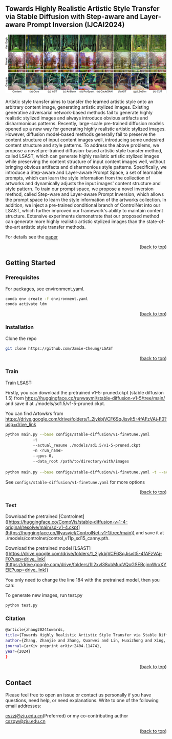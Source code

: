 
<div id="top"></div>
<!--
*** Thanks for checking out the Best-README-Template. If you have a suggestion
*** that would make this better, please fork the repo and create a pull request
*** or simply open an issue with the tag "enhancement".
*** Don't forget to give the project a star!
*** Thanks again! Now go create something AMAZING! :D
-->



<!-- PROJECT SHIELDS -->
<!--
*** I'm using markdown "reference style" links for readability.
*** Reference links are enclosed in brackets [ ] instead of parentheses ( ).
*** See the bottom of this document for the declaration of the reference variables
*** for contributors-url, forks-url, etc. This is an optional, concise syntax you may use.
*** https://www.markdownguide.org/basic-syntax/#reference-style-links
-->
<!-- [![Contributors][contributors-shield]][contributors-url]
[![Forks][forks-shield]][forks-url]
[![Stargazers][stars-shield]][stars-url]
[![Issues][issues-shield]][issues-url]
[![MIT License][license-shield]][license-url]
[![LinkedIn][linkedin-shield]][linkedin-url] -->



<!-- PROJECT LOGO -->
<br />
<!-- <div align="center">
  <a href="https://github.com/othneildrew/Best-README-Template">
    <img src="images/logo.png" alt="Logo" width="80" height="80">
  </a>

  <h3 align="center">Best-README-Template</h3>

  <p align="center">
    An awesome README template to jumpstart your projects!
    <br />
    <a href="https://github.com/othneildrew/Best-README-Template"><strong>Explore the docs »</strong></a>
    <br />
    <br />
    <a href="https://github.com/othneildrew/Best-README-Template">View Demo</a>
    ·
    <a href="https://github.com/othneildrew/Best-README-Template/issues">Report Bug</a>
    ·
    <a href="https://github.com/othneildrew/Best-README-Template/issues">Request Feature</a>
  </p>
</div> -->



<!-- TABLE OF CONTENTS -->
<!-- <details>
  <summary>Table of Contents</summary>
  <ol>
    <li>
      <a href="#about-the-project">CAST</a>
      <ul>
        <li><a href="#built-with">Built With</a></li>
      </ul>
    </li>
    <li>
      <a href="#getting-started">Getting Started</a>
      <ul>
        <li><a href="#prerequisites">Prerequisites</a></li>
        <li><a href="#installation">Installation</a></li>
      </ul>
    </li>
    <li><a href="#usage">Usage</a></li>
    <li><a href="#roadmap">Roadmap</a></li>
    <li><a href="#contributing">Contributing</a></li>
    <li><a href="#license">License</a></li>
    <li><a href="#contact">Contact</a></li>
    <li><a href="#acknowledgments">Acknowledgments</a></li>
  </ol>
</details> -->



<!-- ABOUT THE PROJECT -->
## Towards Highly Realistic Artistic Style Transfer via Stable Diffusion with Step-aware and Layer-aware Prompt Inversion (IJCAI2024)

<!-- ![teaser](./Images/teaser.png) -->
![teaser](./Images/image1.jpeg)
	
Artistic style transfer aims to transfer the learned artistic style onto an arbitrary content image, generating artistic stylized images. Existing generative adversarial network-based methods fail to generate highly realistic stylized images and always introduce obvious artifacts and disharmonious patterns. Recently, large-scale pre-trained diffusion models opened up a new way for generating highly realistic artistic stylized images. However, diffusion model-based methods generally fail to preserve the content structure of input content images well, introducing some undesired content structure and style patterns. To address the above problems, we propose a novel pre-trained diffusion-based artistic style transfer method, called LSAST, which can generate highly realistic artistic stylized images while preserving the content structure of input content images well, without bringing obvious artifacts and disharmonious style patterns. Specifically, we introduce a Step-aware and Layer-aware Prompt Space, a set of learnable prompts, which can learn the style information from the collection of artworks and dynamically adjusts the input images' content structure and style pattern.
To train our prompt space, we propose a novel inversion method, called Step-ware and Layer-aware Prompt Inversion, which allows the prompt space to learn the style information of the artworks collection.
In addition, we inject a pre-trained conditional branch of ControlNet into our LSAST, which further improved our framework's ability to maintain content structure.
Extensive experiments demonstrate that our proposed method can generate more highly realistic artistic stylized images than the state-of-the-art artistic style transfer methods.

For details see the [paper](https://arxiv.org/abs/2404.11474) 

<p align="right">(<a href="#top">back to top</a>)</p>



<!-- ### Built With -->
<!-- 
This section should list any major frameworks/libraries used to bootstrap your project. Leave any add-ons/plugins for the acknowledgements section. Here are a few examples.

* [Next.js](https://nextjs.org/)
* [React.js](https://reactjs.org/)
* [Vue.js](https://vuejs.org/)
* [Angular](https://angular.io/)
* [Svelte](https://svelte.dev/)
* [Laravel](https://laravel.com)
* [Bootstrap](https://getbootstrap.com)
* [JQuery](https://jquery.com)

<p align="right">(<a href="#top">back to top</a>)</p>
 -->


<!-- GETTING STARTED -->
## Getting Started

### Prerequisites

For packages, see environment.yaml.

  ```sh
  conda env create -f environment.yaml
  conda activate ldm
  ```

<p align="right">(<a href="#top">back to top</a>)</p>

### Installation

   Clone the repo
   ```sh
   git clone https://github.com/Jamie-Cheung/LSAST
   ```

<p align="right">(<a href="#top">back to top</a>)</p>

### Train

   Train LSAST:
   
   Firstly, you can download the pretrained v1-5-pruned.ckpt (stable diffusion 1.5) from https://huggingface.co/runwayml/stable-diffusion-v1-5/tree/main/ and save it at ./models/sd1.5/v1-5-pruned.ckpt.

   You can find Artowkrs from https://drive.google.com/drive/folders/1_2jykbjVCF6SqJisvIt5-4fAFzVAj-F0?usp=drive_link
   
   ```sh
   python main.py --base configs/stable-diffusion/v1-finetune.yaml
               -t 
               --actual_resume ./models/sd1.5/v1-5-pruned.ckpt
               -n <run_name> 
               --gpus 0, 
               --data_root /path/to/directory/with/images

   python main.py --base configs/stable-diffusion/v1-finetune.yaml -t --actual_resume ./models/sd1.5/v1-5-pruned.ckpt -n test --gpus 0, --data_root ./Artworks/paul-gauguin
   ```
  
 
   
   See `configs/stable-diffusion/v1-finetune.yaml` for more options
   
   
<p align="right">(<a href="#top">back to top</a>)</p>

### Test
  Download the pretrained [Controlnet] ([https://huggingface.co/CompVis/stable-diffusion-v-1-4-original/resolve/main/sd-v1-4.ckpt](https://huggingface.co/lllyasviel/ControlNet-v1-1/tree/main)) and save it at ./models/controlnet/control_v11p_sd15_canny.pth.

  Download the pretrained model [LSAST] ([https://drive.google.com/drive/folders/1_2jykbjVCF6SqJisvIt5-4fAFzVAj-F0?usp=drive_link](https://drive.google.com/drive/folders/1Il2xvl38ubMuoVQoGSEBcjnnWrxXYElE?usp=drive_link))

  You only need to change the line 184 with the pretrained model, then you can:
  
  To generate new images, run test.py

  ```sh
  python test.py
  ```

### Citation
   
   ```sh
   @article{zhang2024towards,
   title={Towards Highly Realistic Artistic Style Transfer via Stable Diffusion with Step-aware and Layer-aware Prompt},
   author={Zhang, Zhanjie and Zhang, Quanwei and Lin, Huaizhong and Xing, Wei and Mo, Juncheng and Huang, Shuaicheng and Xie, Jinheng and Li, Guangyuan and Luan, Junsheng and Zhao, Lei and others},
   journal={arXiv preprint arXiv:2404.11474},
   year={2024}
   }
   ```
   
<p align="right">(<a href="#top">back to top</a>)</p>


<!-- 
<!-- USAGE EXAMPLES -->
<!-- ## Usage

Use this space to show useful examples of how a project can be used. Additional screenshots, code examples and demos work well in this space. You may also link to more resources.

_For more examples, please refer to the [Documentation](https://example.com)_

<p align="right">(<a href="#top">back to top</a>)</p> -->



<!-- ROADMAP -->
<!-- ## Roadmap

- [x] Add Changelog
- [x] Add back to top links
- [ ] Add Additional Templates w/ Examples
- [ ] Add "components" document to easily copy & paste sections of the readme
- [ ] Multi-language Support
    - [ ] Chinese
    - [ ] Spanish

See the [open issues](https://github.com/othneildrew/Best-README-Template/issues) for a full list of proposed features (and known issues).

<p align="right">(<a href="#top">back to top</a>)</p> -->



<!-- CONTRIBUTING -->
<!-- ## Contributing -->

<!-- Contributions are what make the open source community such an amazing place to learn, inspire, and create. Any contributions you make are **greatly appreciated**.

If you have a suggestion that would make this better, please fork the repo and create a pull request. You can also simply open an issue with the tag "enhancement".
Don't forget to give the project a star! Thanks again!

1. Fork the LSAST
2. Create your Feature Branch (`git checkout -b feature/AmazingFeature`)
3. Commit your Changes (`git commit -m 'Add some AmazingFeature'`)
4. Push to the Branch (`git push origin feature/AmazingFeature`)
5. Open a Pull Request
 -->
<!-- <p align="right">(<a href="#top">back to top</a>)</p> -->




<!-- LICENSE -->
<!-- ## License -->
<!-- 
Distributed under the MIT License. See `LICENSE.txt` for more information.
 -->
<!-- <p align="right">(<a href="#top">back to top</a>)</p> -->



<!-- CONTACT -->
## Contact

Please feel free to open an issue or contact us personally if you have questions, need help, or need explanations. Write to one of the following email addresses:

cszzj@zju.edu.cn(Preferred) or my co-contributing author cszqw@zju.edu.cn


<!-- 
Your Name - [@your_twitter](https://twitter.com/your_username) - email@example.com

Project Link: [https://github.com/your_username/repo_name](https://github.com/your_username/repo_name)
 -->
<p align="right">(<a href="#top">back to top</a>)</p>



<!-- ACKNOWLEDGMENTS -->
<!-- ## Acknowledgments -->
<!-- 
Use this space to list resources you find helpful and would like to give credit to. I've included a few of my favorites to kick things off!

* [Choose an Open Source License](https://choosealicense.com)
* [GitHub Emoji Cheat Sheet](https://www.webpagefx.com/tools/emoji-cheat-sheet)
* [Malven's Flexbox Cheatsheet](https://flexbox.malven.co/)
* [Malven's Grid Cheatsheet](https://grid.malven.co/)
* [Img Shields](https://shields.io)
* [GitHub Pages](https://pages.github.com)
* [Font Awesome](https://fontawesome.com)
* [React Icons](https://react-icons.github.io/react-icons/search) -->

<!-- <p align="right">(<a href="#top">back to top</a>)</p> -->



<!-- MARKDOWN LINKS & IMAGES -->
<!-- https://www.markdownguide.org/basic-syntax/#reference-style-links -->
[contributors-shield]: https://img.shields.io/github/contributors/othneildrew/Best-README-Template.svg?style=for-the-badge
[contributors-url]: https://github.com/othneildrew/Best-README-Template/graphs/contributors
[forks-shield]: https://img.shields.io/github/forks/othneildrew/Best-README-Template.svg?style=for-the-badge
[forks-url]: https://github.com/othneildrew/Best-README-Template/network/members
[stars-shield]: https://img.shields.io/github/stars/othneildrew/Best-README-Template.svg?style=for-the-badge
[stars-url]: https://github.com/othneildrew/Best-README-Template/stargazers
[issues-shield]: https://img.shields.io/github/issues/othneildrew/Best-README-Template.svg?style=for-the-badge
[issues-url]: https://github.com/othneildrew/Best-README-Template/issues
[license-shield]: https://img.shields.io/github/license/othneildrew/Best-README-Template.svg?style=for-the-badge
[license-url]: https://github.com/othneildrew/Best-README-Template/blob/master/LICENSE.txt
[linkedin-shield]: https://img.shields.io/badge/-LinkedIn-black.svg?style=for-the-badge&logo=linkedin&colorB=555
[linkedin-url]: https://linkedin.com/in/othneildrew
[product-screenshot]: images/screenshot.png
